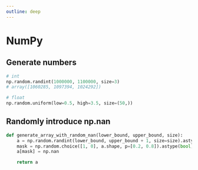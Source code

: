 ```yaml
---
outline: deep
---
```


# NumPy

## Generate numbers

```python
# int
np.random.randint(1000000, 1100000, size=3)
# array([1060285, 1097394, 1024292])

# float
np.random.uniform(low=0.5, high=3.5, size=(50,))
```

## Randomly introduce np.nan

```python
def generate_array_with_random_nan(lower_bound, upper_bound, size):
    a = np.random.randint(lower_bound, upper_bound + 1, size=size).astype(float)
    mask = np.random.choice([1, 0], a.shape, p=[0.2, 0.8]).astype(bool)
    a[mask] = np.nan

    return a
```
